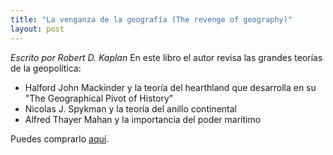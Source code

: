 ```yaml
---
title: "La venganza de la geografía (The revenge of geography)"
layout: post
---
```


*Escrito por  Robert D. Kaplan* 
En este libro el autor revisa las grandes teorías de la geopolítica:
* Halford John Mackinder y la teoría del hearthland que desarrolla en su "The Geographical Pivot of History"
* Nicolas  J. Spykman y la teoría del anillo continental
* Alfred Thayer Mahan y la importancia del poder marítimo

Puedes comprarlo [aquí](https://www.casadellibro.com/libro-la-venganza-de-la-geografia/9788490567906/5246852). 
